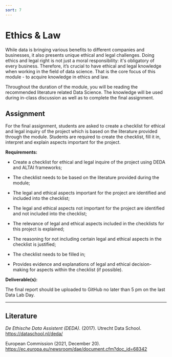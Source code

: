 ```yaml
---
sort: 7
---
```


# __Ethics & Law__

While data is bringing various benefits to different companies and businesses, it also presents unique ethical and legal challenges. Doing ethics and legal right is not just a moral responsibility: it's obligatory of every business. Therefore, it’s crucial to have ethical and legal knowledge when working in the field of data science. That is the core focus of this module - to acquire knowledge in ethics and law.

Throughout the duration of the module, you will be reading the recommended literature related Data Science. The knowledge will be used during in-class discussion as well as to complete the final assignment.

## __Assignment__

For the final assignment, students are asked to create a checklist for ethical and legal inquiry of the project which is based on the literature provided through the module.  Students are required to create the checklist, fill it in, interpret and explain aspects important for the project.  

__Requirements:__

- Create a checklist for ethical and legal inquire of the project using DEDA and ALTAI frameworks;

- The checklist needs to be based on the literature provided during the module;

- The legal and ethical aspects important for the project are identified and included into the checklist;

- The legal and ethical aspects not important for the project are identified and not included into the checklist;

- The relevance of legal and ethical aspects included in the checklists for this project is explained;

- The reasoning for not including certain legal and ethical aspects in the checklist is justified;

- The checklist needs to be filled in;

- Provides evidence and explanations of legal and ethical decision-making for aspects within the checklist (if possible).  

__Deliverable(s):__

The final report should be uploaded to GitHub no later than 5 pm on the last Data Lab Day.

***

## __Literature__

*De Ethische Data Assistent (DEDA).* (2017). Utrecht Data School. https://dataschool.nl/deda/

European Commission (2021, December 20). https://ec.europa.eu/newsroom/dae/document.cfm?doc_id=68342

